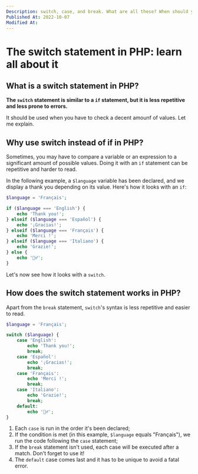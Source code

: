 ```yaml
---
Description: switch, case, and break. What are all these? When should you use it instead of if? What are its pros and cons?
Published At: 2022-10-07
Modified At:
---
```


# The switch statement in PHP: learn all about it

## What is a switch statement in PHP?

**The `switch` statement is similar to a `if` statement, but it is less repetitive and less prone to errors.**

It should be used when you have to check a decent amounf of values. Let me explain.

## Why use switch instead of if in PHP?

Sometimes, you may have to compare a variable or an expression to a significant amount of possible values. Doing it with an `if` statement can be repetitive and harder to read.

In the following example, a `$language` variable has been declared, and we display a thank you depending on its value. Here's how it looks with an `if`:

```php
$language = 'Français';

if ($language === 'English') {
    echo 'Thank you!';
} elseif ($language === 'Español') {
    echo '¡Gracias!';
} elseif ($language === 'Français') {
    echo 'Merci !';
} elseif ($language === 'Italiano') {
    echo 'Grazie!';
} else {
    echo '🤷‍♂️';
}
```

Let's now see how it looks with a `switch`.

## How does the switch statement works in PHP?

Apart from the `break` statement, `switch`'s syntax is less repetitive and easier to read.

```php
$language = 'Français';

switch ($language) {
	case 'English':
		echo 'Thank you!';
		break;
	case 'Español':
		echo '¡Gracias!';
		break;
	case 'Français':
		echo 'Merci !';
		break;
	case 'Italiano':
		echo 'Grazie!';
	    break;
    default:
		echo '🤷‍♂️';
}
```

1. Each `case` is run in the order it's been declared;
2. If the condition is met (in this example, `$language` equals "Français"), we run the code following the `case` statement;
4. If the `break` statement isn't used, each case will be executed after a match. Don't forget to use it!
3. The `default` case comes last and it has to be unique to avoid a fatal error.

